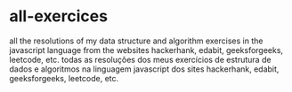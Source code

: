 # all-exercices
 all the resolutions of my data structure and algorithm exercises in the javascript language from the websites hackerhank, edabit, geeksforgeeks, leetcode, etc.
 todas as resoluções dos meus exercícios de estrutura de dados e algoritmos na linguagem javascript dos sites hackerhank, edabit, geeksforgeeks, leetcode, etc.
